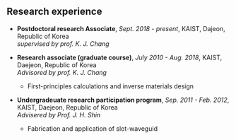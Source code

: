 ## Research experience
- **Postdoctoral research Associate**, *Sept. 2018 - present*, KAIST, Dajeon, Republic of Korea  
  *supervised by prof. K. J. Chang*  

- **Research associate (graduate course)**, *July 2010 - Aug. 2018*, KAIST, Daejeon, Republic of Korea  
  *Advisored by prof. K. J. Chang*  
  * First-principles calculations and inverse materials design

- **Undergradeuate research participation program**, *Sep. 2011 - Feb. 2012*, KAIST, Daejeon, Republic of Korea  
   *Advisered by Prof. J. H. Shin*  
   * Fabrication and application of slot-waveguid  
